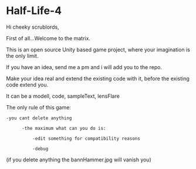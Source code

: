 # Half-Life-4

Hi cheeky scrublords,

First of all...Welcome to the matrix.

This is an open source Unity based game project, where your imagination is the only limit.

If you have an idea, send me a pm and i will add you to the repo.

Make your idea real and extend the existing code with it, before the existing code extend you.

It can be a modell, code, sampleText, lensFlare

The only rule of this game:

    -you cant delete anything

          -the maximum what can you do is: 

              -edit something for compatibility reasons

              -debug
            
  (if you delete anything the bannHammer.jpg will vanish you)
  
